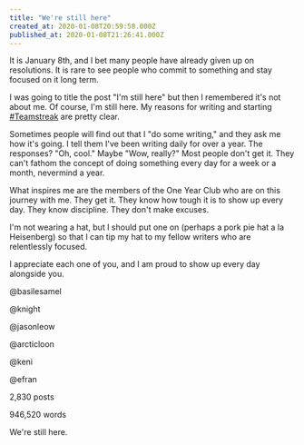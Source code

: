 ```yaml
---
title: "We're still here"
created_at: 2020-01-08T20:59:58.000Z
published_at: 2020-01-08T21:26:41.000Z
---
```

It is January 8th, and I bet many people have already given up on resolutions. It is rare to see people who commit to something and stay focused on it long term. 

I was going to title the post "I'm still here" but then I remembered it's not about me. Of course, I'm still here. My reasons for writing and starting [#Teamstreak](https://200wordsaday.com/words/why-i-started-teamstreak-225415d2b3b871c074) are pretty clear.

Sometimes people will find out that I "do some writing," and they ask me how it's going. I tell them I've been writing daily for over a year. The responses? "Oh, cool." Maybe "Wow, really?" Most people don't get it. They can't fathom the concept of doing something every day for a week or a month, nevermind a year.

What inspires me are the members of the One Year Club who are on this journey with me. They get it. They know how tough it is to show up every day. They know discipline. They don't make excuses.

I'm not wearing a hat, but I should put one on (perhaps a pork pie hat a la Heisenberg) so that I can tip my hat to my fellow writers who are relentlessly focused.

I appreciate each one of you, and I am proud to show up every day alongside you. 

@basilesamel

@knight

@jasonleow

@arcticloon

@keni

@efran

2,830 posts

946,520 words

We're still here.
